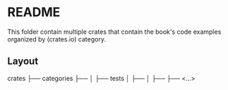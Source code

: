 # README

This folder contain multiple crates that contain the book's code examples organized by (crates.io) category.

## Layout

crates
├── categories
    ├── <crate named after the first letters of categories>
    │   ├── tests
    │       ├── <category>
    │           ├── <examples>
    ├── <...>
